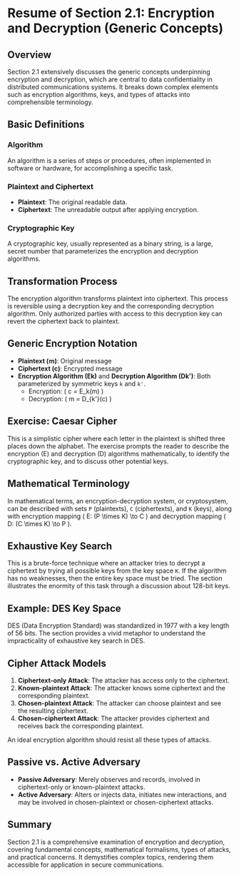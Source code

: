 # Resume of Section 2.1: Encryption and Decryption (Generic Concepts)

## Overview

Section 2.1 extensively discusses the generic concepts underpinning encryption and decryption, which are central to data confidentiality in distributed communications systems. It breaks down complex elements such as encryption algorithms, keys, and types of attacks into comprehensible terminology.

## Basic Definitions

### Algorithm
An algorithm is a series of steps or procedures, often implemented in software or hardware, for accomplishing a specific task.

### Plaintext and Ciphertext
- **Plaintext**: The original readable data.
- **Ciphertext**: The unreadable output after applying encryption.

### Cryptographic Key
A cryptographic key, usually represented as a binary string, is a large, secret number that parameterizes the encryption and decryption algorithms.

## Transformation Process

The encryption algorithm transforms plaintext into ciphertext. This process is reversible using a decryption key and the corresponding decryption algorithm. Only authorized parties with access to this decryption key can revert the ciphertext back to plaintext.

## Generic Encryption Notation

- **Plaintext (m)**: Original message
- **Ciphertext (c)**: Encrypted message
- **Encryption Algorithm (Ek)** and **Decryption Algorithm (Dk')**: Both parameterized by symmetric keys `k` and `k'`.
  - Encryption: \( c = E_k(m) \)
  - Decryption: \( m = D_{k'}(c) \)

## Exercise: Caesar Cipher

This is a simplistic cipher where each letter in the plaintext is shifted three places down the alphabet. The exercise prompts the reader to describe the encryption (E) and decryption (D) algorithms mathematically, to identify the cryptographic key, and to discuss other potential keys.

## Mathematical Terminology

In mathematical terms, an encryption-decryption system, or cryptosystem, can be described with sets `P` (plaintexts), `C` (ciphertexts), and `K` (keys), along with encryption mapping \( E: (P \times K) \to C \) and decryption mapping \( D: (C \times K) \to P \).

## Exhaustive Key Search

This is a brute-force technique where an attacker tries to decrypt a ciphertext by trying all possible keys from the key space `K`. If the algorithm has no weaknesses, then the entire key space must be tried. The section illustrates the enormity of this task through a discussion about 128-bit keys.

## Example: DES Key Space

DES (Data Encryption Standard) was standardized in 1977 with a key length of 56 bits. The section provides a vivid metaphor to understand the impracticality of exhaustive key search in DES.

## Cipher Attack Models

1. **Ciphertext-only Attack**: The attacker has access only to the ciphertext.
2. **Known-plaintext Attack**: The attacker knows some ciphertext and the corresponding plaintext.
3. **Chosen-plaintext Attack**: The attacker can choose plaintext and see the resulting ciphertext.
4. **Chosen-ciphertext Attack**: The attacker provides ciphertext and receives back the corresponding plaintext.

An ideal encryption algorithm should resist all these types of attacks.

## Passive vs. Active Adversary

- **Passive Adversary**: Merely observes and records, involved in ciphertext-only or known-plaintext attacks.
- **Active Adversary**: Alters or injects data, initiates new interactions, and may be involved in chosen-plaintext or chosen-ciphertext attacks.

## Summary

Section 2.1 is a comprehensive examination of encryption and decryption, covering fundamental concepts, mathematical formalisms, types of attacks, and practical concerns. It demystifies complex topics, rendering them accessible for application in secure communications.
